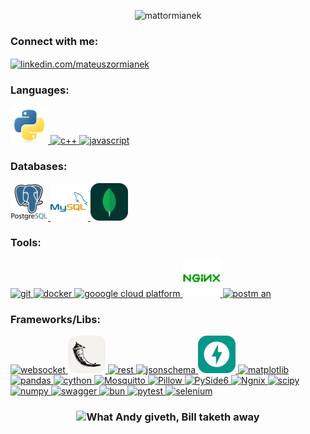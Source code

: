 <p align="center">
    <img src="https://komarev.com/ghpvc/?username=mattormianek&label=Profile%20views&color=0e75b6&style=flat" alt="mattormianek" height="25" width="140" />
</p>

<h3 align="left">Connect with me:</h3>
<p align="left">
    <a href="https://linkedin.com/in/mateuszormianek" target="_blank" rel="noreferrer">
        <img align="center" src="https://raw.githubusercontent.com/rahuldkjain/github-profile-readme-generator/master/src/images/icons/Social/linked-in-alt.svg" alt="linkedin.com/mateuszormianek" height="30" width="60" />
    </a>
</p>

<h3 align="left">Languages:</h3>
<p align="left">
    <a href="https://www.python.org" target="_blank" rel="noreferrer">
        <img src="https://raw.githubusercontent.com/devicons/devicon/master/icons/python/python-original.svg" alt="python" width="60" height="60"/>
    </a>
    <a href="https://en.wikipedia.org/wiki/C%2B%2B" target="_blank" rel="noreferrer">
        <img src="https://user-images.githubusercontent.com/25181517/192106073-90fffafe-3562-4ff9-a37e-c77a2da0ff58.png" alt="c++" width="60" height="60"/>
    <a href="https://www.javascript.com/" target="_blank" rel="noreferrer">
        <img src="https://upload.wikimedia.org/wikipedia/commons/thumb/9/99/Unofficial_JavaScript_logo_2.svg/1200px-Unofficial_JavaScript_logo_2.svg.png" alt="javascript" width="60" height="60"/>
    </a>
</p>

<h3 align="left">Databases:</h3>
<p align="left">
    <a href="https://www.postgresql.org" target="_blank" rel="noreferrer">
        <img src="https://raw.githubusercontent.com/devicons/devicon/master/icons/postgresql/postgresql-original-wordmark.svg" alt="postgresql" width="60" height="60"/>
    </a>
    <a href="https://www.mysql.com/" target="_blank" rel="noreferrer">
        <img src="https://raw.githubusercontent.com/devicons/devicon/master/icons/mysql/mysql-original-wordmark.svg" alt="mysql" width="60" height="60"/>
    </a>
    <a>
    <a href="https://www.mongodb.com/" target="_blank" rel="noreferrer">
        <img src="https://raw.githubusercontent.com/tandpfun/skill-icons/65dea6c4eaca7da319e552c09f4cf5a9a8dab2c8/icons/MongoDB.svg" alt="mongodb" width="60" height="60"/>
    </a>
</p>

<h3 align="left">Tools:</h3>
<p align="left">
    <a href="https://git-scm.com/" target="_blank" rel="noreferrer">
        <img src="https://www.vectorlogo.zone/logos/git-scm/git-scm-icon.svg" alt="git" width="60" height="60"/>
    </a>
    <a href="https://www.docker.com/" target="_blank" rel="noreferrer">
        <img src="https://user-images.githubusercontent.com/25181517/117207330-263ba280-adf4-11eb-9b97-0ac5b40bc3be.png" alt="docker" width="60" height="60"/>
    </a>
    <a href="https://cloud.google.com" target="_blank" rel="noreferrer">
        <img src="https://www.vectorlogo.zone/logos/google_cloud/google_cloud-icon.svg" alt="gooogle cloud platform" width="60" height="60"/>
    </a>
    <a href="https://www.nginx.com" target="_blank" rel="noreferrer">
        <img src="https://raw.githubusercontent.com/devicons/devicon/master/icons/nginx/nginx-original.svg" alt="nginx" width="60" height="60"/>
    </a>
    <a href="https://postman.com" target="_blank" rel="noreferrer">
        <img src="https://www.vectorlogo.zone/logos/getpostman/getpostman-icon.svg" alt="postm an" width="60" height="60"/>
    </a>
</p>
<h3 align="left">Frameworks/Libs:</h3>
<p align="left">
    <a href="websocket" target="_blank" rel="noreferrer">
        <img src="https://user-images.githubusercontent.com/25181517/187070862-03888f18-2e63-4332-95fb-3ba4f2708e59.png" alt="websocket" width="60" height="60"/>
    </a>
    <a href="https://flask.palletsprojects.com/" target="_blank" rel="noreferrer">
        <img src="https://github.com/tandpfun/skill-icons/blob/main/icons/Flask-Light.svg" alt="flask" width="60" height="60"/>
    </a>
    <a href="https://www.ibm.com/topics/rest-apis" target="_blank" rel="noreferrer">
        <img src="https://user-images.githubusercontent.com/25181517/192107858-fe19f043-c502-4009-8c47-476fc89718ad.png" alt="rest" width="70" height="60"/>
    </a>
    <a href="https://python-jsonschema.readthedocs.io/en/stable/" target="_blank" rel="noreferrer">
        <img src="https://avatars.githubusercontent.com/u/13019229?s=280&v=4" alt="jsonschema" width="60" height="60"/>
    </a>
    <a href="https://fastapi.tiangolo.com/" target="_blank" rel="noreferrer">
        <img src="https://github.com/tandpfun/skill-icons/blob/main/icons/FastAPI.svg" alt="fastapi" width="60" height="60"/>
    </a>
    <a href="https://matplotlib.org/" target="_blank" rel="noreferrer">
        <img src="https://github.com/onemarc/tech-icons/blob/main/icons/matplotlib-light.svg" alt="matplotlib" width="60" height="60"/>
    </a>
    <a href="https://pandas.pydata.org/" target="_blank" rel="noreferrer">
        <img src="https://github.com/onemarc/tech-icons/blob/main/icons/pandas-light.svg" alt="pandas" width="60" height="60"/>
    </a>
     <a href="https://cython.org/" target="_blank" rel="noreferrer">
        <img src="https://avatars.githubusercontent.com/u/486082?v=4" alt="cython" width="60" height="60"/>
    </a>
    <a href="https://mosquitto.org/" target="_blank" rel="noreferrer">
        <img src="https://github.com/Ramonmelod/profile-technology-icons/assets/139141993/1f56e337-1ee3-4f8d-827f-0864fae9687f" alt="Mosquitto" width="60" height="60"/>
    </a>
    <a href="https://python-pillow.org/" target="_blank" rel="noreferrer">
        <img src="https://python-pillow.org/assets/images/pillow-logo-248x250.png" alt="Pillow" width="60" height="60"/>
    </a>
    <a href="https://www.qt.io/qt-for-python" target="_blank" rel="noreferrer">
        <img src="https://github.com/marwin1991/profile-technology-icons/assets/136815194/11e7dfe7-c1f6-483c-9d92-276f1fa9363b" alt="PySide6" width="60" height="60"/>
    </a>
    <a href="ngnix" target="_blank" rel="noreferrer">
        <img src="https://user-images.githubusercontent.com/25181517/183345125-9a7cd2e6-6ad6-436f-8490-44c903bef84c.png" alt="Ngnix" width="60" height="60"/>
    </a>
    <a href="https://www.scipy.org/" target="_blank" rel="noreferrer">
        <img src="https://scipy.org/images/logo.svg" alt="scipy" width="60" height="60"/>
    </a>
    <a href="https://numpy.org/" target="_blank" rel="noreferrer">
        <img src="https://numpy.org/images/logo.svg" alt="numpy" width="60" height="60"/>
    </a>
    <a href="swagger" target="_blank" rel="noreferrer">
        <img src="https://user-images.githubusercontent.com/25181517/186711335-a3729606-5a78-4496-9a36-06efcc74f800.png" alt="swagger" width="60" height="60"/>
    </a>
    <a href="bun" target="_blank" rel="noreferrer">
        <img src="https://github.com/marwin1991/profile-technology-icons/assets/136815194/7e9599e9-0570-4bb6-b17f-676ed589912f" alt="bun" width="60" height="60"/>
    </a>
    <a href="https://docs.pytest.org/en/8.2.x/" target="_blank" rel="noreferrer">
        <img src="https://user-images.githubusercontent.com/25181517/184117132-9e89a93b-65fb-47c3-91e7-7d0f99e7c066.png" alt="pytest" width="60" height="60"/>
    </a>
    <a href="selenium" target="_blank" rel="noreferrer">
        <img src="https://user-images.githubusercontent.com/25181517/184103699-d1b83c07-2d83-4d99-9a1e-83bd89e08117.png" alt="selenium" width="60" height="60"/>
    </a>
</p>



<h3 align="center"><img src="https://images.anandtech.com/doci/15990/202008172217431_575px.jpg" alt="What Andy giveth, Bill taketh away"/></h3>

